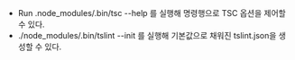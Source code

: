 - Run .node_modules/.bin/tsc --help 를 실행해 명령행으로 TSC 옵션을 제어할 수 있다.
- ./node_modules/.bin/tslint --init 를 실행해 기본값으로 채워진 tslint.json을 생성할 수 있다.
